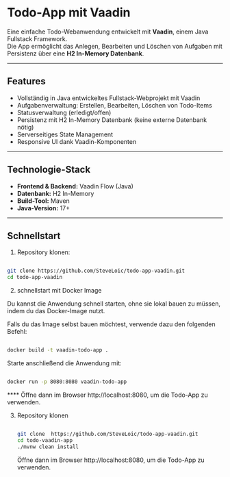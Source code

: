 # Todo-App mit Vaadin

Eine einfache Todo-Webanwendung entwickelt mit **Vaadin**, einem Java Fullstack Framework.  
Die App ermöglicht das Anlegen, Bearbeiten und Löschen von Aufgaben mit Persistenz über eine **H2 In-Memory Datenbank**.

---

## Features

- Vollständig in Java entwickeltes Fullstack-Webprojekt mit Vaadin
- Aufgabenverwaltung: Erstellen, Bearbeiten, Löschen von Todo-Items
- Statusverwaltung (erledigt/offen)
- Persistenz mit H2 In-Memory Datenbank (keine externe Datenbank nötig)
- Serverseitiges State Management
- Responsive UI dank Vaadin-Komponenten

---

## Technologie-Stack

- **Frontend & Backend:** Vaadin Flow (Java)
- **Datenbank:** H2 In-Memory
- **Build-Tool:** Maven
- **Java-Version:** 17+

---

## Schnellstart

1. Repository klonen:

```bash

git clone https://github.com/SteveLoic/todo-app-vaadin.git
cd todo-app-vaadin

```

2. schnellstart mit Docker Image

Du kannst die Anwendung schnell starten, ohne sie lokal bauen zu müssen, indem du das Docker-Image nutzt.

Falls du das Image selbst bauen möchtest, verwende dazu den folgenden Befehl:

```bash

docker build -t vaadin-todo-app .

```

Starte anschließend die Anwendung mit:

```bash

docker run -p 8080:8080 vaadin-todo-app

```

\*\*\*\* Öffne dann im Browser http://localhost:8080, um die Todo-App zu verwenden.

3. Repository klonen

   ```bash

   git clone  https://github.com/SteveLoic/todo-app-vaadin.git
   cd todo-vaadin-app
   ./mvnw clean install

   ```

   Öffne dann im Browser http://localhost:8080, um die Todo-App zu verwenden.
